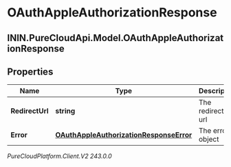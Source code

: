 # OAuthAppleAuthorizationResponse

## ININ.PureCloudApi.Model.OAuthAppleAuthorizationResponse

## Properties

|Name | Type | Description | Notes|
|------------ | ------------- | ------------- | -------------|
| **RedirectUrl** | **string** | The redirected url | |
| **Error** | [**OAuthAppleAuthorizationResponseError**](OAuthAppleAuthorizationResponseError) | The error object | [optional] |



_PureCloudPlatform.Client.V2 243.0.0_
